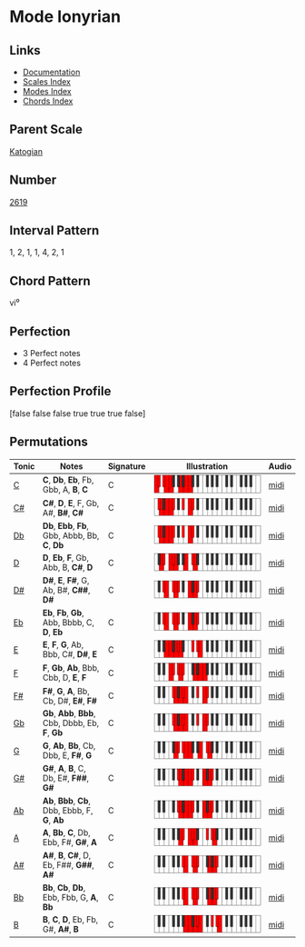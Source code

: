 # Mode Ionyrian

## Links

- [Documentation](index.md)
- [Scales Index](Scales.md)
- [Modes Index](Modes.md)
- [Chords Index](Chords.md)

## Parent Scale

[Katogian](ScaleKatogian.md)

## Number

[2619](https://ianring.com/musictheory/scales/2619)

## Interval Pattern

1, 2, 1, 1, 4, 2, 1

## Chord Pattern

vi⁰

## Perfection

- 3 Perfect notes
- 4 Perfect notes

## Perfection Profile

[false false false true true true false]

## Permutations

| Tonic | Notes | Signature | Illustration | Audio |
|-------|-------|-----------|--------------|-------|
| [C](ModeCNaturalIonyrian.md) | **C**, **Db**, **Eb**, Fb, Gbb, A, **B**, **C** | C | ![CNaturalIonyrian](ModeCNaturalIonyrian.png) | [midi](https://github.com/edipermadi/music/blob/main/docs/ModeCNaturalIonyrian.mid?raw=true) |
| [C#](ModeCSharpIonyrian.md) | **C#**, **D**, **E**, F, Gb, A#, **B#**, **C#** | C | ![CSharpIonyrian](ModeCSharpIonyrian.png) | [midi](https://github.com/edipermadi/music/blob/main/docs/ModeCSharpIonyrian.mid?raw=true) |
| [Db](ModeDFlatIonyrian.md) | **Db**, **Ebb**, **Fb**, Gbb, Abbb, Bb, **C**, **Db** | C | ![DFlatIonyrian](ModeDFlatIonyrian.png) | [midi](https://github.com/edipermadi/music/blob/main/docs/ModeDFlatIonyrian.mid?raw=true) |
| [D](ModeDNaturalIonyrian.md) | **D**, **Eb**, **F**, Gb, Abb, B, **C#**, **D** | C | ![DNaturalIonyrian](ModeDNaturalIonyrian.png) | [midi](https://github.com/edipermadi/music/blob/main/docs/ModeDNaturalIonyrian.mid?raw=true) |
| [D#](ModeDSharpIonyrian.md) | **D#**, **E**, **F#**, G, Ab, B#, **C##**, **D#** | C | ![DSharpIonyrian](ModeDSharpIonyrian.png) | [midi](https://github.com/edipermadi/music/blob/main/docs/ModeDSharpIonyrian.mid?raw=true) |
| [Eb](ModeEFlatIonyrian.md) | **Eb**, **Fb**, **Gb**, Abb, Bbbb, C, **D**, **Eb** | C | ![EFlatIonyrian](ModeEFlatIonyrian.png) | [midi](https://github.com/edipermadi/music/blob/main/docs/ModeEFlatIonyrian.mid?raw=true) |
| [E](ModeENaturalIonyrian.md) | **E**, **F**, **G**, Ab, Bbb, C#, **D#**, **E** | C | ![ENaturalIonyrian](ModeENaturalIonyrian.png) | [midi](https://github.com/edipermadi/music/blob/main/docs/ModeENaturalIonyrian.mid?raw=true) |
| [F](ModeFNaturalIonyrian.md) | **F**, **Gb**, **Ab**, Bbb, Cbb, D, **E**, **F** | C | ![FNaturalIonyrian](ModeFNaturalIonyrian.png) | [midi](https://github.com/edipermadi/music/blob/main/docs/ModeFNaturalIonyrian.mid?raw=true) |
| [F#](ModeFSharpIonyrian.md) | **F#**, **G**, **A**, Bb, Cb, D#, **E#**, **F#** | C | ![FSharpIonyrian](ModeFSharpIonyrian.png) | [midi](https://github.com/edipermadi/music/blob/main/docs/ModeFSharpIonyrian.mid?raw=true) |
| [Gb](ModeGFlatIonyrian.md) | **Gb**, **Abb**, **Bbb**, Cbb, Dbbb, Eb, **F**, **Gb** | C | ![GFlatIonyrian](ModeGFlatIonyrian.png) | [midi](https://github.com/edipermadi/music/blob/main/docs/ModeGFlatIonyrian.mid?raw=true) |
| [G](ModeGNaturalIonyrian.md) | **G**, **Ab**, **Bb**, Cb, Dbb, E, **F#**, **G** | C | ![GNaturalIonyrian](ModeGNaturalIonyrian.png) | [midi](https://github.com/edipermadi/music/blob/main/docs/ModeGNaturalIonyrian.mid?raw=true) |
| [G#](ModeGSharpIonyrian.md) | **G#**, **A**, **B**, C, Db, E#, **F##**, **G#** | C | ![GSharpIonyrian](ModeGSharpIonyrian.png) | [midi](https://github.com/edipermadi/music/blob/main/docs/ModeGSharpIonyrian.mid?raw=true) |
| [Ab](ModeAFlatIonyrian.md) | **Ab**, **Bbb**, **Cb**, Dbb, Ebbb, F, **G**, **Ab** | C | ![AFlatIonyrian](ModeAFlatIonyrian.png) | [midi](https://github.com/edipermadi/music/blob/main/docs/ModeAFlatIonyrian.mid?raw=true) |
| [A](ModeANaturalIonyrian.md) | **A**, **Bb**, **C**, Db, Ebb, F#, **G#**, **A** | C | ![ANaturalIonyrian](ModeANaturalIonyrian.png) | [midi](https://github.com/edipermadi/music/blob/main/docs/ModeANaturalIonyrian.mid?raw=true) |
| [A#](ModeASharpIonyrian.md) | **A#**, **B**, **C#**, D, Eb, F##, **G##**, **A#** | C | ![ASharpIonyrian](ModeASharpIonyrian.png) | [midi](https://github.com/edipermadi/music/blob/main/docs/ModeASharpIonyrian.mid?raw=true) |
| [Bb](ModeBFlatIonyrian.md) | **Bb**, **Cb**, **Db**, Ebb, Fbb, G, **A**, **Bb** | C | ![BFlatIonyrian](ModeBFlatIonyrian.png) | [midi](https://github.com/edipermadi/music/blob/main/docs/ModeBFlatIonyrian.mid?raw=true) |
| [B](ModeBNaturalIonyrian.md) | **B**, **C**, **D**, Eb, Fb, G#, **A#**, **B** | C | ![BNaturalIonyrian](ModeBNaturalIonyrian.png) | [midi](https://github.com/edipermadi/music/blob/main/docs/ModeBNaturalIonyrian.mid?raw=true) |
